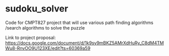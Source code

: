 # sudoku_solver
Code for CMPT827 project that will use various path finding algorithms /search algorithms to solve the puzzle


Link to project proposal: https://docs.google.com/document/d/1k9sy9mBKZ5AMrXdHuRy_C8dM4TMWu8-RnvOO9U123XE/edit?ts=60369a59
